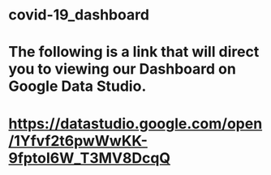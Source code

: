 # covid-19_dashboard
# The following is a link that will direct you to viewing our Dashboard on Google Data Studio.
# https://datastudio.google.com/open/1Yfvf2t6pwWwKK-9fptoI6W_T3MV8DcqQ
